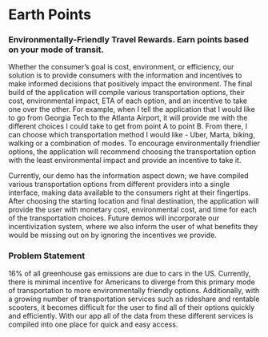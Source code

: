 # Earth Points

### Environmentally-Friendly Travel Rewards. Earn points based on your mode of transit.  

Whether the consumer’s goal is cost, environment, or efficiency, our solution is to provide consumers with the information and incentives to make informed decisions that positively impact the environment. The final build of the application will compile various transportation options, their cost, environmental impact, ETA of each option, and an incentive to take one over the other. For example, when I tell the application that I would like to go from Georgia Tech to the Atlanta Airport, it will provide me with the different choices I could take to get from point A to point B. From there, I can choose which transportation method I would like - Uber, Marta, biking, walking or a combination of modes. To encourage environmentally friendlier options, the application will recommend choosing the transportation option with the least environmental impact and provide an incentive to take it. 

Currently, our demo has the information aspect down; we have compiled various transportation options from different providers into a single interface, making data available to the consumers right at their fingertips. After choosing the starting location and final destination, the application will provide the user with monetary cost, environmental cost, and time for each of the transportation choices. Future demos will incorporate our incentivization system, where we also inform the user of what benefits they would be missing out on by ignoring the incentives we provide.

### Problem Statement

16% of all greenhouse gas emissions are due to cars in the US. Currently, there is minimal incentive for Americans to diverge from this primary mode of transportation to more environmentally friendly options. Additionally, with a growing number of transportation services such as rideshare and rentable scooters, it becomes difficult for the user to find all of their options quickly and efficiently. With our app all of the data from these different services is compiled into one place for quick and easy access.
